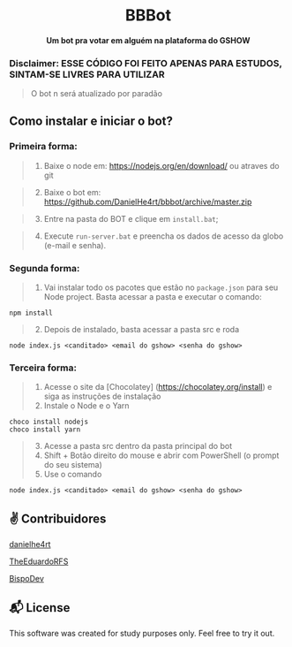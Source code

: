 <h1 align="center">
  BBBot
</h1>

<h4 align="center">
    Um bot pra votar em alguém na plataforma do GSHOW
</h4>

### Disclaimer: ESSE CÓDIGO FOI FEITO APENAS PARA ESTUDOS, SINTAM-SE LIVRES PARA UTILIZAR

> O bot n será atualizado por paradão

## Como instalar e iniciar o bot? 

### Primeira forma:

> 1. Baixe o node em: https://nodejs.org/en/download/ ou atraves do git

> 2. Baixe o bot em: https://github.com/DanielHe4rt/bbbot/archive/master.zip

> 3. Entre na pasta do BOT e clique em `install.bat`;

> 4. Execute `run-server.bat` e preencha os dados de acesso da globo (e-mail e senha).

### Segunda forma:

> 1. Vai instalar todo os pacotes que estão no `package.json` para seu Node project. Basta acessar a pasta e executar o comando:
```
npm install
```
> 2. Depois de instalado, basta acessar a pasta src e roda

```
node index.js <canditado> <email do gshow> <senha do gshow>
```

### Terceira forma:

> 1. Acesse o site da [Chocolatey] (https://chocolatey.org/install) e siga as instruções de instalação
> 2. Instale o Node e o Yarn
```
choco install nodejs
choco install yarn
```
> 3. Acesse a pasta src dentro da pasta principal do bot
> 4. Shift + Botão direito do mouse e abrir com PowerShell (o prompt do seu sistema)
> 5. Use o comando
```
node index.js <canditado> <email do gshow> <senha do gshow>
```

## :v: Contribuidores

[danielhe4rt](https://twitter.com/danielhe4rt)

[TheEduardoRFS](https://twitter.com/theeduardorfs)

[BispoDev](https://twitter.com/jgbisp0)

## :mailbox_with_mail: License

This software was created for study purposes only. Feel free to try it out.
